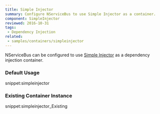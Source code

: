 ```yaml
---
title: Simple Injector
summary: Configure NServiceBus to use Simple Injector as a container.
component: SimpleInjector
reviewed: 2016-10-31
tags:
 - Dependency Injection
related:
 - samples/containers/simpleinjector
---
```



NServiceBus can be configured to use [Simple Injector](https://simpleinjector.org) as a dependency injection container.


### Default Usage

snippet:simpleinjector


### Existing Container Instance

snippet:simpleinjector_Existing
